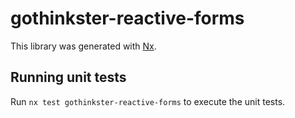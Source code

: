 # gothinkster-reactive-forms

This library was generated with [Nx](https://nx.dev).

## Running unit tests

Run `nx test gothinkster-reactive-forms` to execute the unit tests.
